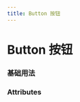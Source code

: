 ```yaml
---
title: Button 按钮
---
```


# Button 按钮

### 基础用法

<script setup>
import ButtonDemos from '../.vitepress/components/button-demos.vue'
</script>

<ClientOnly>
<button-demos/>
</ClientOnly>

### Attributes

